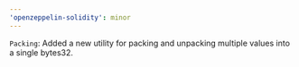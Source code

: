 ```yaml
---
'openzeppelin-solidity': minor
---
```


`Packing`: Added a new utility for packing and unpacking multiple values into a single bytes32.
